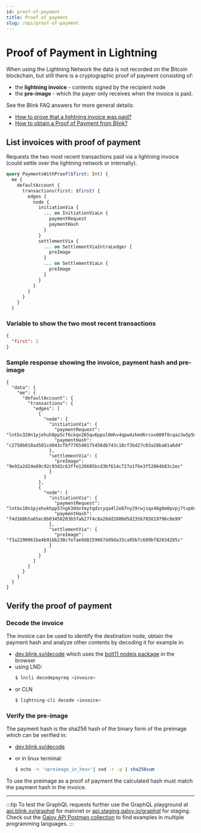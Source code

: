 ```yaml
---
id: proof-of-payment
title: Proof of payment
slug: /api/proof-of-payment
---
```


# Proof of Payment in Lightning
When using the Lightning Network the data is not recorded on the Bitcoin blockchain, but still there is a cryptographic proof of payment consisting of:
* the **lightning invoice** - contents signed by the recipient node
* the **pre-image** - which the payer only receives when the invoice is paid.

See the Blink FAQ answers for more general details:
* [How to prove that a lightning invoice was paid?](https://faq.blink.sv/blink-and-other-wallets/how-to-prove-that-a-lightning-invoice-was-paid)
* [How to obtain a Proof of Payment from Blink?](https://faq.blink.sv/using-blink/how-to-obtain-a-proof-of-payment-from-blink)

## List invoices with proof of payment
Requests the two most recent transactions paid via a lightning invoice (could settle over the lightning network or internally).

```graphql
query PaymentsWithProof($first: Int) {
  me {
    defaultAccount {
      transactions(first: $first) {
        edges {
          node {
            initiationVia {
              ... on InitiationViaLn {
                paymentRequest
                paymentHash
              }
            }
            settlementVia {
              ... on SettlementViaIntraLedger {
                preImage
              }
              ... on SettlementViaLn {
                preImage
              }
            }
          }
        }
      }
    }
  }
```

### Variable to show the two most recent transactions
```json
{
  "first": 2
}
```

### Sample response showing the invoice, payment hash and pre-image
```
{
  "data": {
    "me": {
      "defaultAccount": {
        "transactions": {
          "edges": [
            {
              "node": {
                "initiationVia": {
                  "paymentRequest": "lntbs320n1pjehuh8pp5cf6ckqv265qu6ppul0mhv4qpw4zkmd6rcxx080f8cqaz3w5p5m2qhp5ermsf933ju2t2vzpehcndlf8kpjqa780h6kzaa5eevpq6s8a7t9qcqzpuxqyz5vqsp5xs2v586kum4lu7exwskukkf0wjyw29l50293c8scdetlvszdgdds9qyyssqgzxzle9hz6384qt8uzh74wy3ylp6g3yw74q06zelxuhxtgwk9ehxvgtmqh53furqceecm22jsv2aypcangdn2tayl0vl095qx0wh3hqpwrfl8j",
                  "paymentHash": "c2758b018ad501cd043cfbf776540175456db743c18cf3bd27c03a28ba81a6d4"
                },
                "settlementVia": {
                  "preImage": "9e92a2d24e89c92c93d2c63ffe126605bcd3bf614c727a1f6e3f52064b83c2ec"
                }
              }
            },
            {
              "node": {
                "initiationVia": {
                  "paymentRequest": "lntbs10n1pjehukhpp57ngk3ddxtmytqdzcyqa4l2e87ny29rwjsqx46g6m0pvpj7tvp6vshp5at629lcgdgt53gsapw77s59ykxxn7lkxyfk4n7zdx78c65s9502scqzpuxqyz5vqsp5nru4r9hu7asuvn86euyuskzdppl3lt4xue5wl8jxawaxc5rmzynq9qyyssq4c0d6lmszx6udlw8elv6dcawlsu7069fqd60wc4xxc3v6h5lmag45f8ks9lrdwnajysc0ka3lmgchfwrjjlgx4a8dg8g7gjlqaezecgqn706p3",
                  "paymentHash": "f4d168b5a65ec8b03458203b5fab27f4c8a28dd2800d5d235b785819796c0e99"
                },
                "settlementVia": {
                  "preImage": "f3a2290961be4b91bb230cfe7ae9d8159667dd9da33ca95b7c609bf82034285c"
                }
              }
            }
          ]
        }
      }
    }
  }
}
```

## Verify the proof of payment
### Decode the invoice
The invoice can be used to identify the destination node, obtain the payment hash and analyze other contents by decoding it for example in:
* [dev.blink.sv/decode](https://dev.blink.sv/decode) which uses the [bolt11 nodejs package](https://www.npmjs.com/package/bolt11) in the browser
* using LND:
  ```bash
  $ lncli decodepayreq <invoice>
  ```
* or CLN
  ```bash
  $ lightning-cli decode <invoice>
  ```
### Verify the pre-image
The payment hash is the sha256 hash of the binary form of the preimage which can be verified in:
* [dev.blink.sv/decode](https://dev.blink.sv/decode)

* or in linux terminal:
  ```bash
  $ echo -n '<preimage_in_hex>'| xxd -r -p | sha256sum
  ```

To use the preimage as a proof of payment the calculated hash must match the payment hash in the invoice.

---

:::tip
To test the GraphQL requests further use the GraphQL playground at [api.blink.sv/graphql](https://api.blink.sv/graphql) for mainnet or [api.staging.galoy.io/graphql](https://api.staging.galoy.io/graphql) for staging.<br />
Check out the [Galoy API Postman collection](https://documenter.getpostman.com/view/29391384/2s9YCAQq3z#ae685bc1-d637-48b2-8e32-4600eefc9a4e) to find examples in multiple programming languages.
:::
